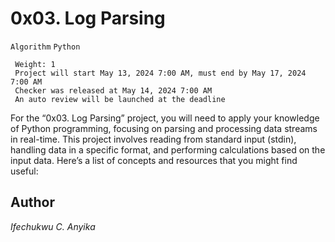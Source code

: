 # 0x03. Log Parsing
 `Algorithm` `Python`
```
 Weight: 1
 Project will start May 13, 2024 7:00 AM, must end by May 17, 2024 7:00 AM
 Checker was released at May 14, 2024 7:00 AM
 An auto review will be launched at the deadline
```
For the “0x03. Log Parsing” project, you will need to apply your knowledge of Python programming, focusing on parsing and processing data streams in real-time. This project involves reading from standard input (stdin), handling data in a specific format, and performing calculations based on the input data. Here’s a list of concepts and resources that you might find useful:


## Author
_Ifechukwu C. Anyika_
